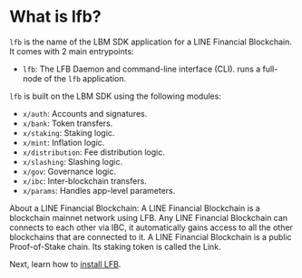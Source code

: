 <!--
order: 1
-->

# What is lfb?

`lfb` is the name of the LBM SDK application for a LINE Financial Blockchain. It comes with 2 main entrypoints:

- `lfb`: The LFB Daemon and command-line interface (CLI). runs a full-node of the `lfb` application.

`lfb` is built on the LBM SDK using the following modules:

- `x/auth`: Accounts and signatures.
- `x/bank`: Token transfers.
- `x/staking`: Staking logic.
- `x/mint`: Inflation logic.
- `x/distribution`: Fee distribution logic.
- `x/slashing`: Slashing logic.
- `x/gov`: Governance logic.
- `x/ibc`: Inter-blockchain transfers.
- `x/params`: Handles app-level parameters.

About a LINE Financial Blockchain: A LINE Financial Blockchain is a blockchain mainnet network using LFB. Any LINE Financial Blockchain can connects to each other via IBC, it automatically gains access to all the other blockchains that are connected to it. A LINE Financial Blockchain is a public Proof-of-Stake chain. Its staking token is called the Link.

Next, learn how to [install LFB](./installation.md).

